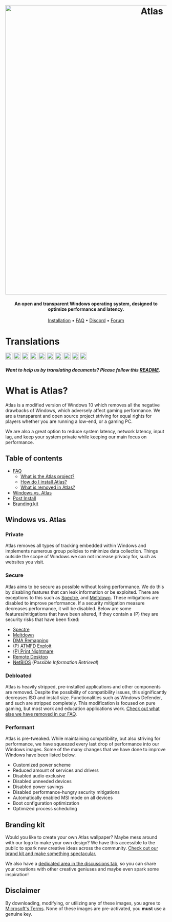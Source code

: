 <h1 align="center">
  <br>
  <a href="http://atlasos.net"><img src="https://i.imgur.com/xV08gIt.png" alt="Atlas" width="900"></a>
</h1>
<h4 align="center">An open and transparent Windows operating system, designed to optimize performance and latency.</h4>

<p align="center">
  <a href="https://github.com/Atlas-OS/Atlas/wiki/2.-Installing">Installation</a>
  •
  <a href="https://github.com/Atlas-OS/Atlas/wiki/1.-FAQ#contents">FAQ</a>
  •
  <a href="https://discord.com/servers/atlas-795710270000332800" target="_blank">Discord</a>
  •
  <a href="https://forum.atlasos.net">Forum</a>
</p>

# Translations

<kbd>[<img title="中文（简体）" alt="中文（简体）" src="https://cdn.staticaly.com/gh/hjnilsson/country-flags/master/svg/cn.svg" width="22">](https://github.com/Atlas-OS/Atlas/blob/main/translations/README_zh_CN.md)</kbd>
<kbd>[<img title="Française" alt="Française" src="https://cdn.staticaly.com/gh/hjnilsson/country-flags/master/svg/fr.svg" width="22">](https://github.com/Atlas-OS/Atlas/blob/main/translations/README_fr_FR.md)</kbd>
<kbd>[<img title="Bahasa Indonesia" alt="Bahasa Indonesia" src="https://cdn.staticaly.com/gh/hjnilsson/country-flags/master/svg/id.svg" width="22">](https://github.com/Atlas-OS/Atlas/blob/main/translations/README_id_ID.md)</kbd>
<kbd>[<img title="Tagalog" alt="Tagalog" src="https://cdn.staticaly.com/gh/hjnilsson/country-flags/master/svg/ph.svg" width="22">](https://github.com/Atlas-OS/Atlas/blob/main/translations/README_ph_PH.md)</kbd>
<kbd>[<img title="Polski" alt="Polski" src="https://cdn.staticaly.com/gh/hjnilsson/country-flags/master/svg/pl.svg" width="22">](https://github.com/Atlas-OS/Atlas/blob/main/translations/README_pl_PL.md)</kbd>
<kbd>[<img title="Русский" alt="Русский" src="https://cdn.staticaly.com/gh/hjnilsson/country-flags/master/svg/ru.svg" width="22">](https://github.com/Atlas-OS/Atlas/blob/main/translations/README_ru_RU.md)</kbd>
<kbd>[<img title="Tiếng Việt" alt="Tiếng Việt" src="https://cdn.staticaly.com/gh/hjnilsson/country-flags/master/svg/vn.svg" width="22">](https://github.com/Atlas-OS/Atlas/blob/main/translations/README_vi_VN.md)</kbd>
<kbd>[<img title="Deutsch" alt="Deutsch" src="https://cdn.staticaly.com/gh/hjnilsson/country-flags/master/svg/de.svg" width="22">](https://github.com/Atlas-OS/Atlas/blob/main/translations/README_de_DE.md)</kbd>
<kbd>[<img title="Türkçe" alt="Türkçe" src="https://cdn.staticaly.com/gh/hjnilsson/country-flags/master/svg/tr.svg" width="22">](https://github.com/Atlas-OS/Atlas/blob/main/translations/README_tr_TR.md)</kbd>
<kbd>[<img title="Українська" alt="Українська" src="https://cdn.staticaly.com/gh/hjnilsson/country-flags/master/svg/ua.svg" width="22">](https://github.com/Atlas-OS/Atlas/blob/main/translations/README_ua_UA.md)</kbd>

#### _Want to help us by translating documents? Please follow this [README](translations/README.md)._

# What is Atlas?

Atlas is a modified version of Windows 10 which removes all the negative drawbacks of Windows, which adversely affect gaming performance. We are a transparent and open source project striving for equal rights for players whether you are running a low-end, or a gaming PC.

We are also a great option to reduce system latency, network latency, input lag, and keep your system private while keeping our main focus on performance.

## Table of contents

- [FAQ](https://github.com/Atlas-OS/Atlas/wiki/1.-FAQ)
  - [What is the Atlas project?](https://github.com/Atlas-OS/Atlas/wiki/1.-FAQ#11-what-is-the-atlas-project)
  - [How do I install Atlas?](https://github.com/Atlas-OS/Atlas/wiki/1.-FAQ#12-how-do-i-install-atlas-os)
  - [What is removed in Atlas?](https://github.com/Atlas-OS/Atlas/wiki/1.-FAQ#13-whats-removed-in-atlas-os)
- <a href="#windows-vs-atlas">Windows vs. Atlas</a>
- [Post Install](https://github.com/Atlas-OS/Atlas/wiki/3.-Post-Install)
- [Branding kit](https://raw.githubusercontent.com/Atlas-OS/Atlas/main/img/brand-kit.zip)

## Windows vs. Atlas

### **Private**

Atlas removes all types of tracking embedded within Windows and implements numerous group policies to minimize data collection. Things outside the scope of Windows we can not increase privacy for, such as websites you visit.

### **Secure**

Atlas aims to be secure as possible without losing performance. We do this by disabling features that can leak information or be exploited. There are exceptions to this such as [Spectre](https://spectreattack.com/spectre.pdf), and [Meltdown](https://meltdownattack.com/meltdown.pdf). These mitigations are disabled to improve performance.
If a security mitigation measure decreases performance, it will be disabled.
Below are some features/mitigations that have been altered, if they contain a (P) they are security risks that have been fixed:

- [Spectre](https://spectreattack.com/spectre.pdf)
- [Meltdown](https://meltdownattack.com/meltdown.pdf)
- [DMA Remapping](https://docs.microsoft.com/en-us/windows/security/information-protection/kernel-dma-protection-for-thunderbolt)
- [(P) ATMFD Exploit](https://msrc.microsoft.com/update-guide/en-US/vulnerability/CVE-2020-1020)
- [(P) Print Nightmare](https://us-cert.cisa.gov/ncas/current-activity/2021/06/30/printnightmare-critical-windows-print-spooler-vulnerability)
- [Remote Desktop](https://cve.mitre.org/cgi-bin/cvekey.cgi?keyword=Windows+Remote+Desktop)
- [NetBIOS](https://en.wikipedia.org/wiki/NetBIOS) (_Possible Information Retrieval_)

### **Debloated**

Atlas is heavily stripped, pre-installed applications and other components are removed. Despite the possibility of compatibility issues, this significantly decreases ISO and install size. Functionalities such as Windows Defender, and such are stripped completely. This modification is focused on pure gaming, but most work and education applications work. [Check out what else we have removed in our FAQ](https://github.com/Atlas-OS/Atlas/wiki/1.-FAQ#13-whats-removed-in-atlas-os).

### **Performant**

Atlas is pre-tweaked. While maintaining compatibility, but also striving for performance, we have squeezed every last drop of performance into our Windows images. Some of the many changes that we have done to improve Windows have been listed below.

- Customized power scheme
- Reduced amount of services and drivers
- Disabled audio exclusive
- Disabled unneeded devices
- Disabled power savings
- Disabled performance-hungry security mitigations
- Automatically enabled MSI mode on all devices
- Boot configuration optimization
- Optimized process scheduling

## Branding kit

Would you like to create your own Atlas wallpaper? Maybe mess around with our logo to make your own design? We have this accessible to the public to spark new creative ideas across the community. [Check out our brand kit and make something spectacular.](https://github.com/Atlas-OS/Atlas/blob/main/img/brand-kit.zip?raw=true)

We also have a [dedicated area in the discussions tab](https://github.com/Atlas-OS/Atlas/discussions/categories/community-artwork), so you can share your creations with other creative geniuses and maybe even spark some inspiration!

## Disclaimer

By downloading, modifying, or utilizing any of these images, you agree to [Microsoft's Terms](https://www.microsoft.com/en-us/Useterms/Retail/Windows/10/UseTerms_Retail_Windows_10_English.htm). None of these images are pre-activated, you **must** use a genuine key.
